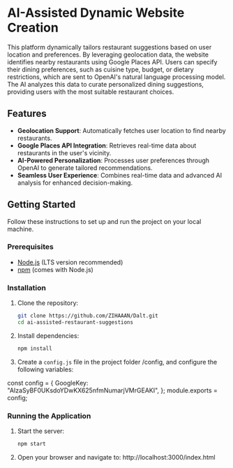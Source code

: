 # AI-Assisted Dynamic Website Creation

This platform dynamically tailors restaurant suggestions based on user location and preferences. By leveraging geolocation data, the website identifies nearby restaurants using Google Places API. Users can specify their dining preferences, such as cuisine type, budget, or dietary restrictions, which are sent to OpenAI's natural language processing model. The AI analyzes this data to curate personalized dining suggestions, providing users with the most suitable restaurant choices.

## Features
- **Geolocation Support**: Automatically fetches user location to find nearby restaurants.
- **Google Places API Integration**: Retrieves real-time data about restaurants in the user's vicinity.
- **AI-Powered Personalization**: Processes user preferences through OpenAI to generate tailored recommendations.
- **Seamless User Experience**: Combines real-time data and advanced AI analysis for enhanced decision-making.

## Getting Started

Follow these instructions to set up and run the project on your local machine.

### Prerequisites
- [Node.js](https://nodejs.org) (LTS version recommended)
- [npm](https://www.npmjs.com/) (comes with Node.js)

### Installation

1. Clone the repository:
   ```bash
   git clone https://github.com/ZIHAAAN/Dalt.git
   cd ai-assisted-restaurant-suggestions
   ```

2. Install dependencies:
   ```bash
   npm install
   ```

3. Create a `config.js` file in the project folder /config, and configure the following variables:

const config = {
  GoogleKey: "AIzaSyBF0UKsdoYDwKX625nfmNumarjVMrGEAKI",
};
module.exports = config;


### Running the Application

1. Start the server:
   ```bash
   npm start
   ```

2. Open your browser and navigate to:
   http://localhost:3000/index.html
